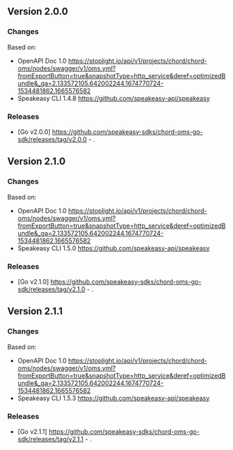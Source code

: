 

## Version 2.0.0
### Changes
Based on:
- OpenAPI Doc 1.0 https://stoplight.io/api/v1/projects/chord/chord-oms/nodes/swagger/v1/oms.yml?fromExportButton=true&snapshotType=http_service&deref=optimizedBundle&_ga=2.133572105.642002244.1674770724-1534481862.1665576582
- Speakeasy CLI 1.4.8 https://github.com/speakeasy-api/speakeasy
### Releases
- [Go v2.0.0] https://github.com/speakeasy-sdks/chord-oms-go-sdk/releases/tag/v2.0.0 - .

## Version 2.1.0
### Changes
Based on:
- OpenAPI Doc 1.0 https://stoplight.io/api/v1/projects/chord/chord-oms/nodes/swagger/v1/oms.yml?fromExportButton=true&snapshotType=http_service&deref=optimizedBundle&_ga=2.133572105.642002244.1674770724-1534481862.1665576582
- Speakeasy CLI 1.5.0 https://github.com/speakeasy-api/speakeasy
### Releases
- [Go v2.1.0] https://github.com/speakeasy-sdks/chord-oms-go-sdk/releases/tag/v2.1.0 - .

## Version 2.1.1
### Changes
Based on:
- OpenAPI Doc 1.0 https://stoplight.io/api/v1/projects/chord/chord-oms/nodes/swagger/v1/oms.yml?fromExportButton=true&snapshotType=http_service&deref=optimizedBundle&_ga=2.133572105.642002244.1674770724-1534481862.1665576582
- Speakeasy CLI 1.5.3 https://github.com/speakeasy-api/speakeasy
### Releases
- [Go v2.1.1] https://github.com/speakeasy-sdks/chord-oms-go-sdk/releases/tag/v2.1.1 - .